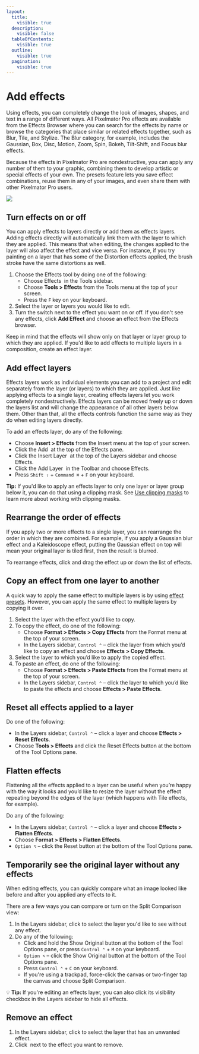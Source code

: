 ```yaml
---
layout:
  title:
    visible: true
  description:
    visible: false
  tableOfContents:
    visible: true
  outline:
    visible: true
  pagination:
    visible: true
---
```


# Add effects

Using effects, you can completely change the look of images, shapes, and text in a range of different ways. All Pixelmator Pro effects are available from the Effects Browser where you can search for the effects by name or browse the categories that place similar or related effects together, such as Blur, Tile, and Stylize. The Blur category, for example, includes the Gaussian, Box, Disc, Motion, Zoom, Spin, Bokeh, Tilt-Shift, and Focus blur effects.

Because the effects in Pixelmator Pro are nondestructive, you can apply any number of them to your graphic, combining them to develop artistic or special effects of your own. The presets feature lets you save effect combinations, reuse them in any of your images, and even share them with other Pixelmator Pro users.

![](https://help.pixelmator.com/pixelmator-pro/3.5/assets/English/1604508345000.jpeg)

## Turn effects on or off

You can apply effects to layers directly or add them as effects layers. Adding effects directly will automatically link them with the layer to which they are applied. This means that when editing, the changes applied to the layer will also affect the effect and vice versa. For instance, if you try painting on a layer that has some of the Distortion effects applied, the brush stroke have the same distortions as well.

1. Choose the Effects tool by doing one of the following:
   * Choose Effects <img src="https://help.pixelmator.com/pixelmator-pro/3.5/assets/English/1590058938000.png" alt="" data-size="line"> in the Tools sidebar.
   * Choose **Tools > Effects** from the Tools menu at the top of your screen.
   * Press the `F` key on your keyboard.
2. Select the layer or layers you would like to edit.
3. Turn the switch next to the effect you want on or off. If you don't see any effects, click **Add Effect** and choose an effect from the Effects browser.&#x20;

Keep in mind that the effects will show only on that layer or layer group to which they are applied. If you'd like to add effects to multiple layers in a composition, create an effect layer.

## Add effect layers

Effects layers work as individual elements you can add to a project and edit separately from the layer (or layers) to which they are applied. Just like applying effects to a single layer, creating effects layers let you work completely nondestructively. Effects layers can be moved freely up or down the layers list and will change the appearance of all other layers below them. Other than that, all the effects controls function the same way as they do when editing layers directly.

To add an effects layer, do any of the following:

* Choose **Insert > Effects** from the Insert menu at the top of your screen.
* Click the Add <img src="https://help.pixelmator.com/pixelmator-pro/3.5/assets/English/1604676890000.png" alt="" data-size="line"> at the top of the Effects pane.
* Click the Insert Layer <img src="https://help.pixelmator.com/pixelmator-pro/3.5/assets/English/1648724547000.png" alt="" data-size="line"> at the top of the Layers sidebar and choose Effects.
* Click the Add Layer <img src="https://help.pixelmator.com/pixelmator-pro/3.5/assets/English/1579274394000.png" alt="" data-size="line"> in the Toolbar and choose Effects.
* Press `Shift ⇧` + `Command ⌘` + `F` on your keyboard.

**Tip:** If you'd like to apply an effects layer to only one layer or layer group below it, you can do that using a clipping mask. See [Use clipping masks](../mask-layers/use-clipping-masks.md) to learn more about working with clipping masks.

## Rearrange the order of effects

If you apply two or more effects to a single layer, you can rearrange the order in which they are combined. For example, if you apply a Gaussian blur effect and a Kaleidoscope effect, putting the Gaussian effect on top will mean your original layer is tiled first, then the result is blurred.

To rearrange effects, click and drag the effect up or down the list of effects.

## Copy an effect from one layer to another

A quick way to apply the same effect to multiple layers is by using [effect presets](effect-presets.md). However, you can apply the same effect to multiple layers by copying it over.

1. Select the layer with the effect you’d like to copy.
2. To copy the effect, do one of the following:
   * Choose **Format > Effects > Copy Effects** from the Format menu at the top of your screen.
   * In the Layers sidebar, `Control ⌃` – click the layer from which you’d like to copy an effect and choose **Effects > Copy Effects**.
3. Select the layer to which you’d like to apply the copied effect.
4. To paste an effect, do one of the following:
   * Choose **Format > Effects > Paste Effects** from the Format menu at the top of your screen.
   * In the Layers sidebar, `Control ⌃` – click the layer to which you’d like to paste the effects and choose **Effects > Paste Effects**.

## Reset all effects applied to a layer

Do one of the following:

* In the Layers sidebar, `Control ⌃` – click a layer and choose **Effects > Reset Effects**.
* Choose **Tools > Effects** and click the Reset Effects button at the bottom of the Tool Options pane.

## Flatten effects

Flattening all the effects applied to a layer can be useful when you’re happy with the way it looks and you’d like to resize the layer without the effect repeating beyond the edges of the layer (which happens with Tile effects, for example).

Do any of the following:

* In the Layers sidebar, `Control ⌃` – click a layer and choose **Effects > Flatten Effects**.
* Choose **Format > Effects > Flatten Effects**.
* `Option ⌥` – click the Reset button at the bottom of the Tool Options pane.

## Temporarily see the original layer without any effects

When editing effects, you can quickly compare what an image looked like before and after you applied any effects to it.

There are a few ways you can compare or turn on the Split Comparison view:

1. In the Layers sidebar, click to select the layer you'd like to see without any effect.
2. Do any of the following:&#x20;
   * Click and hold the Show Original button at the bottom of the Tool Options pane, or press `Control ⌃` + `M` on your keyboard.
   * `Option ⌥` – click the Show Original button at the bottom of the Tool Options pane.
   * Press `Control ⌃` + `C` on your keyboard.
   * If you're using a trackpad, force-click the canvas or two-finger tap the canvas and choose Split Comparison.

:bulb: **Tip:** If you're editing an effects layer, you can also click its visibility checkbox in the Layers sidebar to hide all effects.

## Remove an effect

1. In the Layers sidebar, click to select the layer that has an unwanted effect.
2. Click <img src="https://help.pixelmator.com/pixelmator-pro/3.5/assets/English/1604317638000.png" alt="" data-size="line"> next to the effect you want to remove.
